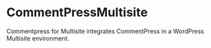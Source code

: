 CommentPressMultisite
=====================

Commentpress for Multisite integrates CommentPress in a WordPress Multisite environment.

